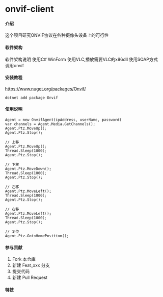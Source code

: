 # onvif-client

#### 介绍

这个项目研究ONVIF协议在各种摄像头设备上的可行性

#### 软件架构

软件架构说明
使用C# WinForm
使用VLC,播放需要VLC的x86dll
使用SOAP方式调用onvif

#### 安装教程
https://www.nuget.org/packages/Onvif/
```
dotnet add package Onvif 
```

#### 使用说明

```
Agent = new OnvifAgent(ipAddress, userName, password)
var channels = Agent.Media.GetChannels();
Agent.Ptz.MoveUp();
Agent.Ptz.Stop();

// 上移
Agent.Ptz.MoveUp();
Thread.Sleep(1000);
Agent.Ptz.Stop();

// 下移
Agent.Ptz.MoveDown();
Thread.Sleep(1000);
Agent.Ptz.Stop();

// 左移
Agent.Ptz.MoveLeft();
Thread.Sleep(1000);
Agent.Ptz.Stop();

// 右移
Agent.Ptz.MoveLeft();
Thread.Sleep(1000);
Agent.Ptz.Stop();

// 复位
Agent.Ptz.GotoHomePosition();
```

#### 参与贡献

1. Fork 本仓库
2. 新建 Feat_xxx 分支
3. 提交代码
4. 新建 Pull Request

#### 特技
